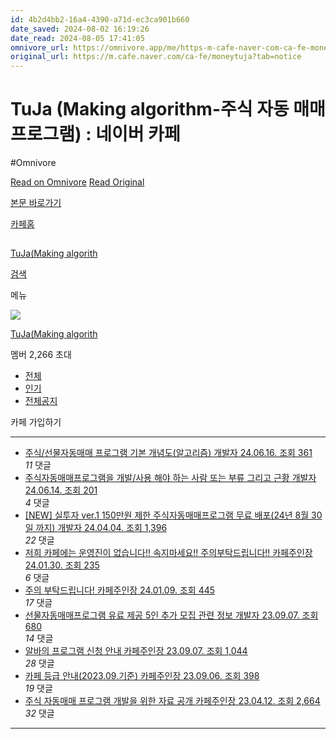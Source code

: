 ```yaml
---
id: 4b2d4bb2-16a4-4390-a71d-ec3ca901b660
date_saved: 2024-08-02 16:19:26
date_read: 2024-08-05 17:41:05
omnivore_url: https://omnivore.app/me/https-m-cafe-naver-com-ca-fe-moneytuja-tab-notice-19111f511e1
original_url: https://m.cafe.naver.com/ca-fe/moneytuja?tab=notice
---
```


# TuJa (Making algorithm-주식 자동 매매 프로그램) : 네이버 카페
#Omnivore
 
[Read on Omnivore](https://omnivore.app/me/https-m-cafe-naver-com-ca-fe-moneytuja-tab-notice-19111f511e1)
[Read Original](https://m.cafe.naver.com/ca-fe/moneytuja?tab=notice)
 
[본문 바로가기](#ct)

[카페홈](https://m.cafe.naver.com/)

## 

[ TuJa(Making algorith ](https://m.cafe.naver.com/ca-fe/moneytuja)

[검색](https://m.cafe.naver.com/ca-fe/web/cafes/30579109/search?mi=0)

메뉴

![](https://proxy-prod.omnivore-image-cache.app/0x0,sN3BKISCxYlP70rYNycKDGyBwljjtDlO94mCJYHheg18/https://cafe.pstatic.net/img/mobileweb/gate/img_cafe_skin02.png)

[TuJa(Making algorith](https://m.cafe.naver.com/CafeProfile.nhn?cafeId=30579109)

멤버 2,266 초대 

* [ 전체 ](#)
* [ 인기 ](#)
* [ 전체공지 ](#)

카페 가입하기

---

* [주식/선물자동매매 프로그램 기본 개념도(알고리즘) 개발자  24.06.16\.  조회  361 ](https://m.cafe.naver.com/ArticleRead.nhn?clubid=30579109&articleid=1373&boardtype=L)  
 _11_  댓글
* [주식자동매매프로그램을 개발/사용 해야 하는 사람 또는 부류 그리고 근황 개발자  24.06.14\.  조회  201 ](https://m.cafe.naver.com/ArticleRead.nhn?clubid=30579109&articleid=1370&boardtype=L)  
 _4_  댓글
* [\[NEW\] 실투자 ver.1 150만원 제한 주식자동매매프로그램 무료 배포(24년 8월 30일 까지) 개발자  24.04.04\.  조회  1,396 ](https://m.cafe.naver.com/ArticleRead.nhn?clubid=30579109&articleid=1266&boardtype=L)  
 _22_  댓글
* [저희 카페에는 운영진이 없습니다!! 속지마세요!! 주의부탁드립니다!! 카페주인장  24.01.30\.  조회  235 ](https://m.cafe.naver.com/ArticleRead.nhn?clubid=30579109&articleid=1138&boardtype=L)  
 _6_  댓글
* [주의 부탁드립니다! 카페주인장  24.01.09\.  조회  445 ](https://m.cafe.naver.com/ArticleRead.nhn?clubid=30579109&articleid=1092&boardtype=L)  
 _17_  댓글
* [선물자동매매프로그램 유료 제공 5인 추가 모집 관련 정보 개발자  23.09.07\.  조회  680 ](https://m.cafe.naver.com/ArticleRead.nhn?clubid=30579109&articleid=807&boardtype=L)  
 _14_  댓글
* [알바의 프로그램 신청 안내 카페주인장  23.09.07\.  조회  1,044 ](https://m.cafe.naver.com/ArticleRead.nhn?clubid=30579109&articleid=801&boardtype=L)  
 _28_  댓글
* [카페 등급 안내(2023.09.기준) 카페주인장  23.09.06\.  조회  398 ](https://m.cafe.naver.com/ArticleRead.nhn?clubid=30579109&articleid=800&boardtype=L)  
 _19_  댓글
* [주식 자동매매 프로그램 개발을 위한 자료 공개 카페주인장  23.04.12\.  조회  2,664 ](https://m.cafe.naver.com/ArticleRead.nhn?clubid=30579109&articleid=557&boardtype=L)  
 _32_  댓글

---